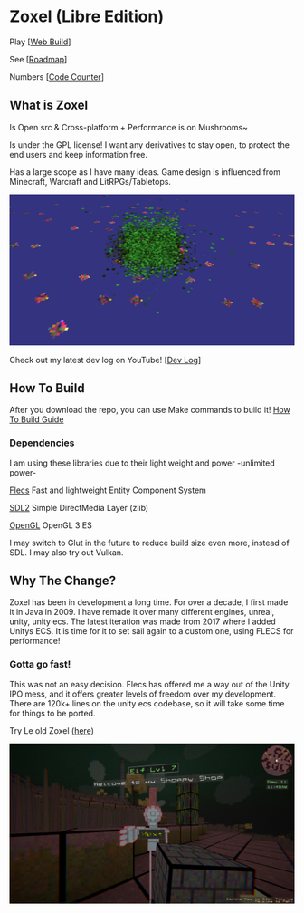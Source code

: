 # Zoxel (Libre Edition)

Play [[Web Build](https://deus369.github.io/open-zoxel/web-demo/)]

See [[Roadmap](documents/todos/todo-main.md)]

Numbers [[Code Counter](documents/CodeCounter/results.md)]

## What is Zoxel

Is Open src & Cross-platform + Performance is on Mushrooms~

Is under the GPL license! I want any derivatives to stay open, to protect the end users and keep information free.

Has a large scope as I have many ideas. Game design is influenced from Minecraft, Warcraft and LitRPGs/Tabletops.

![Le New Zoxel](/screenshots/screenshot_2022-11-04_18-56-29.png?raw=false "Le New Zoxel")

Check out my latest dev log on YouTube! [[Dev Log](https://www.youtube.com/watch?v=Yb5DiXVt1k0.mp4)]

## How To Build

After you download the repo, you can use Make commands to build it! [How To Build Guide](documents/howtos/howto-build.md)

### Dependencies

I am using these libraries due to their light weight and power -unlimited power-

[Flecs](https://github.com/SanderMertens/flecs) Fast and lightweight Entity Component System

[SDL2](https://www.libsdl.org/index.php) Simple DirectMedia Layer (zlib)

[OpenGL](https://www.khronos.org/opengles/) OpenGL 3 ES

I may switch to Glut in the future to reduce build size even more, instead of SDL. I may also try out Vulkan.

## Why The Change?

Zoxel has been in development a long time. For over a decade, I first made it in Java in 2009. I have remade it over many different engines, unreal, unity, unity ecs. The latest iteration was made from 2017 where I added Unitys ECS. It is time for it to set sail again to a custom one, using FLECS for performance!

### Gotta go fast!

This was not an easy decision. Flecs has offered me a way out of the Unity IPO mess, and it offers greater levels of freedom over my development. There are 120k+ lines on the unity ecs codebase, so it will take some time for things to be ported.

Try Le old Zoxel ([here](https://deus0.itch.io/zoxel))

![Le Old Zoxel](/screenshots/KEyHna.png?raw=false "Le Old Zoxel")